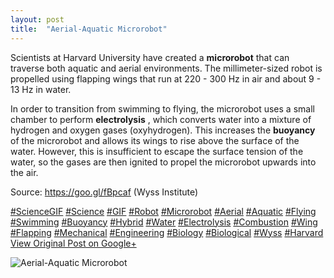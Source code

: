 ```yaml
---
layout: post
title:  "Aerial-Aquatic Microrobot"
---
```


Scientists at Harvard University have created a **microrobot** that can traverse both aquatic and aerial environments. The millimeter-sized robot is propelled using flapping wings that run at 220 - 300 Hz in air and about 9 - 13 Hz in water.  
  
In order to transition from swimming to flying, the microrobot uses a small chamber to perform **electrolysis** , which converts water into a mixture of hydrogen and oxygen gases (oxyhydrogen). This increases the **buoyancy** of the microrobot and allows its wings to rise above the surface of the water. However, this is insufficient to escape the surface tension of the water, so the gases are then ignited to propel the microrobot upwards into the air.  
  
Source: <https://goo.gl/fBpcaf> (Wyss Institute)  
  
[#ScienceGIF](https://plus.google.com/s/%23ScienceGIF/posts) [#Science](https://plus.google.com/s/%23Science/posts) [#GIF](https://plus.google.com/s/%23GIF/posts) [#Robot](https://plus.google.com/s/%23Robot/posts) [#Microrobot](https://plus.google.com/s/%23Microrobot/posts) [#Aerial](https://plus.google.com/s/%23Aerial/posts) [#Aquatic](https://plus.google.com/s/%23Aquatic/posts) [#Flying](https://plus.google.com/s/%23Flying/posts) [#Swimming](https://plus.google.com/s/%23Swimming/posts) [#Buoyancy](https://plus.google.com/s/%23Buoyancy/posts) [#Hybrid](https://plus.google.com/s/%23Hybrid/posts) [#Water](https://plus.google.com/s/%23Water/posts) [#Electrolysis](https://plus.google.com/s/%23Electrolysis/posts) [#Combustion](https://plus.google.com/s/%23Combustion/posts) [#Wing](https://plus.google.com/s/%23Wing/posts) [#Flapping](https://plus.google.com/s/%23Flapping/posts) [#Mechanical](https://plus.google.com/s/%23Mechanical/posts) [#Engineering](https://plus.google.com/s/%23Engineering/posts) [#Biology](https://plus.google.com/s/%23Biology/posts) [#Biological](https://plus.google.com/s/%23Biological/posts) [#Wyss](https://plus.google.com/s/%23Wyss/posts) [#Harvard](https://plus.google.com/s/%23Harvard/posts)
[View Original Post on Google+](https://plus.google.com/+ColinSullender/posts/dNbaQTiZYY2)

![Aerial-Aquatic Microrobot](https://i.imgur.com/x9UnA8N.gif)
